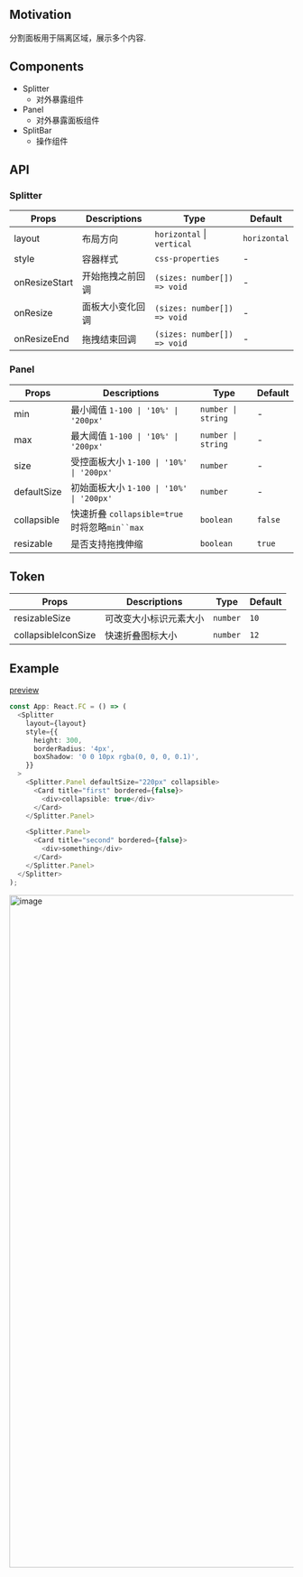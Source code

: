 ## Motivation

分割面板用于隔离区域，展示多个内容.

## Components

- Splitter
  - 对外暴露组件
- Panel
  - 对外暴露面板组件
- SplitBar
  - 操作组件

## API

### Splitter

| Props         | Descriptions     | Type                        | Default      |
| ------------- | ---------------- | --------------------------- | ------------ |
| layout        | 布局方向         | `horizontal` \| `vertical`  | `horizontal` |
| style         | 容器样式         | `css-properties`            | -            |
| onResizeStart | 开始拖拽之前回调 | `(sizes: number[]) => void` | -            |
| onResize      | 面板大小变化回调 | `(sizes: number[]) => void` | -            |
| onResizeEnd   | 拖拽结束回调     | `(sizes: number[]) => void` | -            |

### Panel

| Props       | Descriptions                                  | Type               | Default |
| ----------- | --------------------------------------------- | ------------------ | ------- |
| min         | 最小阈值 `1-100 \| '10%' \| '200px'`          | `number \| string` | -       |
| max         | 最大阈值 `1-100 \| '10%' \| '200px'`          | `number \| string` | -       |
| size        | 受控面板大小 `1-100 \| '10%' \| '200px'`      | `number`           | -       |
| defaultSize | 初始面板大小 `1-100 \| '10%' \| '200px'`      | `number`           | -       |
| collapsible | 快速折叠 `collapsible=true`时将忽略`min``max` | `boolean`          | `false` |
| resizable   | 是否支持拖拽伸缩                              | `boolean`          | `true`  |

## Token

| Props               | Descriptions           | Type     | Default |
| ------------------- | ---------------------- | -------- | ------- |
| resizableSize       | 可改变大小标识元素大小 | `number` | `10`    |
| collapsibleIconSize | 快速折叠图标大小       | `number` | `12`    |

## Example

[preview](https://github.com/ant-design/ant-design/pull/50038#issuecomment-2246752430)

```ts
const App: React.FC = () => (
  <Splitter
    layout={layout}
    style={{
      height: 300,
      borderRadius: '4px',
      boxShadow: '0 0 10px rgba(0, 0, 0, 0.1)',
    }}
  >
    <Splitter.Panel defaultSize="220px" collapsible>
      <Card title="first" bordered={false}>
        <div>collapsible: true</div>
      </Card>
    </Splitter.Panel>

    <Splitter.Panel>
      <Card title="second" bordered={false}>
        <div>something</div>
      </Card>
    </Splitter.Panel>
  </Splitter>
);
```

<img width="1192" alt="image" src="https://github.com/user-attachments/assets/17da525c-77f9-4856-a190-a207f3670ec6">
